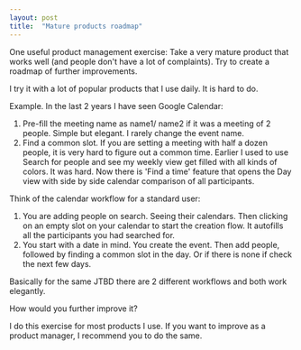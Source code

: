 ```yaml
---
layout: post
title:  "Mature products roadmap"
---
```


One useful product management exercise: Take a very mature product that works well (and people don't have a lot of complaints). Try to create a roadmap of further improvements.

I try it with a lot of popular products that I use daily. It is hard to do.

Example. In the last 2 years I have seen Google Calendar:
1. Pre-fill the meeting name as name1/ name2 if it was a meeting of 2 people. Simple but elegant. I rarely change the event name.
2. Find a common slot. If you are setting a meeting with half a dozen people, it is very hard to figure out a common time. Earlier I used to use Search for people and see my weekly view get filled with all kinds of colors. It was hard. Now there is 'Find a time' feature that opens the Day view with side by side calendar comparison of all participants.

Think of the calendar workflow for a standard user:
1. You are adding people on search. Seeing their calendars. Then clicking on an empty slot on your calendar to start the creation flow. It autofills all the participants you had searched for.
2. You start with a date in mind. You create the event. Then add people, followed by finding a common slot in the day. Or if there is none if check the next few days.

Basically for the same JTBD there are 2 different workflows and both work elegantly.

How would you further improve it?

I do this exercise for most products I use. If you want to improve as a product manager, I recommend you to do the same.
